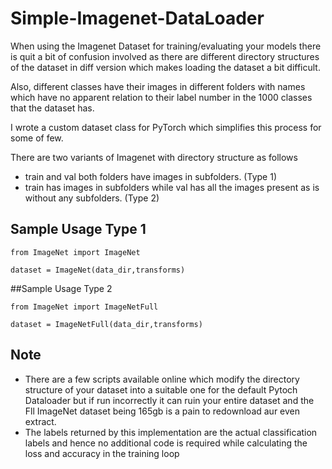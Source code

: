 # Simple-Imagenet-DataLoader

When using the Imagenet Dataset for training/evaluating your models there is quit a bit of confusion involved as there are different directory structures of the dataset in diff version which makes loading the dataset a bit difficult.

Also, different classes have their images in different folders with names which have no apparent relation to their label number in the 1000 classes that the dataset has.

I wrote a custom dataset class for PyTorch which simplifies this process for some of few.

There are two variants of Imagenet with directory structure as follows
- train and val both folders have images in subfolders. (Type 1)
- train has images in subfolders while val has all the images present as is without any subfolders. (Type 2)

## Sample Usage Type 1
```
from ImageNet import ImageNet
```
```
dataset = ImageNet(data_dir,transforms)
```

##Sample Usage Type 2
```
from ImageNet import ImageNetFull
```
```
dataset = ImageNetFull(data_dir,transforms)
```

## Note
- There are a few scripts available online which modify the directory structure of your dataset into a suitable one for the default Pytoch Dataloader but if run incorrectly it can ruin your entire dataset and the Fll ImageNet dataset being 165gb is a pain to redownload aur even extract.
- The labels returned by this implementation are the actual classification labels and hence no additional code is required while calculating the loss and accuracy in the training loop 